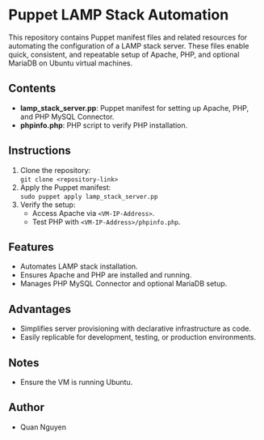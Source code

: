 # Puppet LAMP Stack Automation

This repository contains Puppet manifest files and related resources for automating the configuration of a LAMP stack server. These files enable quick, consistent, and repeatable setup of Apache, PHP, and optional MariaDB on Ubuntu virtual machines.

## Contents
- **lamp_stack_server.pp**: Puppet manifest for setting up Apache, PHP, and PHP MySQL Connector.
- **phpinfo.php**: PHP script to verify PHP installation.

## Instructions
1. Clone the repository:  
   `git clone <repository-link>`
2. Apply the Puppet manifest:  
   `sudo puppet apply lamp_stack_server.pp`
3. Verify the setup:
   - Access Apache via `<VM-IP-Address>`.
   - Test PHP with `<VM-IP-Address>/phpinfo.php`.

## Features
- Automates LAMP stack installation.
- Ensures Apache and PHP are installed and running.
- Manages PHP MySQL Connector and optional MariaDB setup.

## Advantages
- Simplifies server provisioning with declarative infrastructure as code.
- Easily replicable for development, testing, or production environments.

## Notes
- Ensure the VM is running Ubuntu.

## Author
- Quan Nguyen
